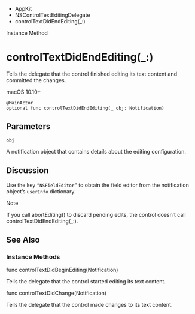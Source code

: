 

- AppKit
- NSControlTextEditingDelegate
-  controlTextDidEndEditing(\_:) 

Instance Method

# controlTextDidEndEditing(\_:)

Tells the delegate that the control finished editing its text content and committed the changes.

macOS 10.10+

``` source
@MainActor
optional func controlTextDidEndEditing(_ obj: Notification)
```

## Parameters 

`obj`  

A notification object that contains details about the editing configuration.

## Discussion

Use the key `“NSFieldEditor”` to obtain the field editor from the notification object’s `userInfo` dictionary.

Note

If you call abortEditing() to discard pending edits, the control doesn’t call controlTextDidEndEditing(_:).

## See Also

### Instance Methods

func controlTextDidBeginEditing(Notification)

Tells the delegate that the control started editing its text content.

func controlTextDidChange(Notification)

Tells the delegate that the control made changes to its text content.

